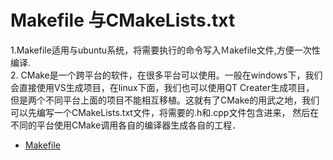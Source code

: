 Makefile 与CMakeLists.txt
=====

1.Makefile适用与ubuntu系统，将需要执行的命令写入Ｍakefile文件,方便一次性编译. <br/> 
2. CMake是一个跨平台的软件，在很多平台可以使用。一般在windows下，我们会直接使用VS生成项目，在linux下面，我们也可以使用QT Creater生成项目，
但是两个不同平台上面的项目不能相互移植。这就有了CMake的用武之地，我们可以先编写一个CMakeLists.txt文件，将需要的.h和.cpp文件包含进来，
然后在不同的平台使用CMake调用各自的编译器生成各自的工程．

* [Makefile](https://cmake.org/cmake/help/latest/guide/tutorial/index.html)